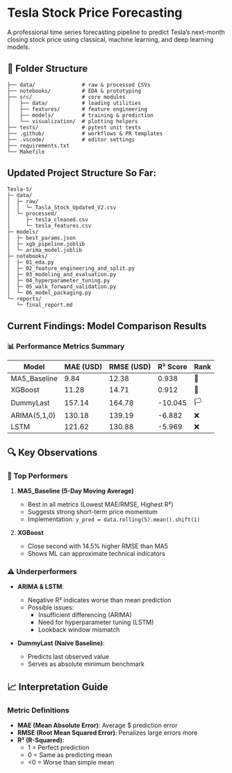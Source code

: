 # Tesla Stock Price Forecasting

A professional time series forecasting pipeline to predict Tesla’s next-month closing stock price using classical, machine learning, and deep learning models.

 

## 📁 Folder Structure

```text
├── data/               # raw & processed CSVs
├── notebooks/          # EDA & prototyping
├── src/                # core modules
│   ├── data/           # loading utilities
│   ├── features/       # feature engineering
│   ├── models/         # training & prediction
│   └── visualization/  # plotting helpers
├── tests/              # pytest unit tests
├── .github/            # workflows & PR templates
├── .vscode/            # editor settings
├── requirements.txt
└── Makefile

```


## Updated Project Structure So Far: 

```text
Tesla-S/
├─ data/
│  ├─ raw/
│  │  └─ Tasla_Stock_Updated_V2.csv
│  └─ processed/
│     ├─ tesla_cleaned.csv
│     └─ tesla_features.csv
├─ models/
│  ├─ best_params.json
│  ├─ xgb_pipeline.joblib
│  └─ arima_model.joblib
├─ notebooks/
│  ├─ 01_eda.py
│  ├─ 02_feature_engineering_and_split.py
│  ├─ 03_modeling_and_evaluation.py
│  ├─ 04_hyperparameter_tuning.py
│  ├─ 05_walk_forward_validation.py
│  └─ 06_model_packaging.py
└─ reports/
   └─ final_report.md
```

## Current Findings: Model Comparison Results

### 📊 Performance Metrics Summary

| Model          | MAE (USD) | RMSE (USD) | R² Score   | Rank |
|----------------|-----------|------------|------------|------|
| MA5_Baseline   | 9.84      | 12.38      | 0.938      | 🥇   |
| XGBoost        | 11.28     | 14.71      | 0.912      | 🥈   |
| DummyLast      | 157.14    | 164.78     | -10.045    | 🏳️   |
| ARIMA(5,1,0)   | 130.18    | 139.19     | -6.882     | ❌   |
| LSTM           | 121.62    | 130.88     | -5.969     | ❌   |

## 🔍 Key Observations

### 🎯 Top Performers
1. **MA5_Baseline (5-Day Moving Average)**
   - Best in all metrics (Lowest MAE/RMSE, Highest R²)
   - Suggests strong short-term price momentum
   - Implementation: `y_pred = data.rolling(5).mean().shift(1)`

2. **XGBoost**  
   - Close second with 14.5% higher RMSE than MA5
   - Shows ML can approximate technical indicators

### ⚠️ Underperformers
- **ARIMA & LSTM**:
  - Negative R² indicates worse than mean prediction
  - Possible issues: 
    - Insufficient differencing (ARIMA)
    - Need for hyperparameter tuning (LSTM)
    - Lookback window mismatch

- **DummyLast (Naive Baseline)**:
  - Predicts last observed value
  - Serves as absolute minimum benchmark

## 📈 Interpretation Guide

### Metric Definitions
- **MAE (Mean Absolute Error)**: Average $ prediction error
- **RMSE (Root Mean Squared Error)**: Penalizes large errors more
- **R² (R-Squared)**: 
  - 1 = Perfect prediction 
  - 0 = Same as predicting mean
  - <0 = Worse than simple mean

